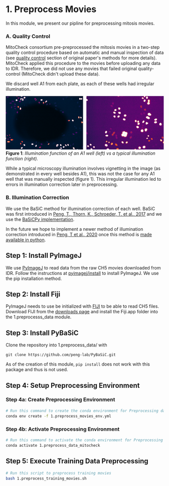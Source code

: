 # 1. Preprocess Movies

In this module, we present our pipline for preprocessing mitosis movies.

### A. Quality Control

MitoCheck consortium pre-preprocessed the mitosis movies in a two-step quality control procedure based on automatic and manual inspection of data (see [quality control](https://static-content.springer.com/esm/art%3A10.1038%2Fnature08869/MediaObjects/41586_2010_BFnature08869_MOESM58_ESM.pdf) section of original paper's methods for more details).
MitoCheck applied this procedure to the movies before uploading any data to IDR.
Therefore, we did not use any movies that failed original quality-control (MitoCheck didn't upload these data).

We discard well A1 from each plate, as each of these wells had irregular illumination. 

![Illumination Functions](images/illumination_functions.png "Illumination Functions")
**Figure 1**: *Illumination function of an A1 well (left) vs a typical illumination function (right).*

While a typical microscopy illumination involves vignetting in the image (as demonstrated in every well besides A1), this was not the case for any A1 well that was manually inspected (figure 1).
This irregular illumination led to errors in illumination correction later in preprocessing.

### B. Illumination Correction 

We use the BaSiC method for illumination correction of each well.
BaSiC was first introduced in [Peng, T., Thorn, K., Schroeder, T. et al., 2017](https://doi.org/10.1038/ncomms14836) and we use the [BaSiCPy implementation](https://github.com/peng-lab/BaSiCPy).

In the future we hope to implement a newer method of illumination correction introduced in [Peng, T et al., 2020](https://doi.org/10.1007/978-3-030-59722-1_17) once this method is [made available in python](https://github.com/peng-lab/BaSiCPy/issues/65).

## Step 1: Install PyImageJ

We use [PyImageJ](https://github.com/imagej/pyimagej) to read data from the raw CH5 movies downloaded from IDR.
Follow the instructions at [pyimagej/install](https://github.com/imagej/pyimagej/blob/master/doc/Install.md) to install PyImageJ.
We use the pip installation method.

## Step 2: Install Fiji

PyImageJ needs to use be initialized with [FIJI](https://imagej.net/software/fiji/) to be able to read CH5 files.
Download FIJI from the [downloads page](https://imagej.net/software/fiji/downloads) and install the Fiji.app folder into the 1.preprocesss_data module.

## Step 3: Install PyBaSiC

Clone the repository into 1.preprocess_data/ with 

```console
git clone https://github.com/peng-lab/PyBaSiC.git
```

As of the creation of this module, `pip install` does not work with this package and thus is not used.

## Step 4: Setup Preprocessing Environment

### Step 4a: Create Preprocessing Environment

```sh
# Run this command to create the conda environment for Preprocessing data
conda env create -f 1.preprocess_movies_env.yml
```

### Step 4b: Activate Preprocessing Environment

```sh
# Run this command to activate the conda environment for Preprocessing data
conda activate 1.preprocess_data_mitocheck
```

## Step 5: Execute Training Data Preprocessing

```bash
# Run this script to preprocess training movies
bash 1.preprocess_training_movies.sh
```